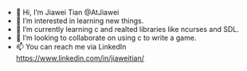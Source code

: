 - 👋 Hi, I’m Jiawei Tian @AtJiawei
- 👀 I’m interested in learning new things. 
- 🌱 I’m currently learning c and realted libraries like ncurses and SDL. 
- 💞️ I’m looking to collaborate on using c to write a game.
- 📫 You can reach me via LinkedIn https://www.linkedin.com/in/jiaweitian/

<!---
AtJiawei/AtJiawei is a ✨ special ✨ repository because its `README.md` (this file) appears on your GitHub profile.
You can click the Preview link to take a look at your changes.
--->
